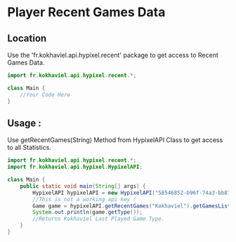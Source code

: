 # Player Recent Games Data

## Location

Use the 'fr.kokhaviel.api.hypixel.recent' package to get access to Recent Games Data.

```java
import fr.kokhaviel.api.hypixel.recent.*;

class Main {
	//Your Code Here
}
```


## Usage :

Use getRecentGames(String) Method from HypixelAPI Class to get access to all Statistics.

```java
import fr.kokhaviel.api.hypixel.recent.*;
import fr.kokhaviel.api.hypixel.HypixelAPI;

class Main {
	public static void main(String[] args) {
		HypixelAPI hypixelAPI = new HypixelAPI("58546852-b96f-74a3-bb87-b5a64137c98c");
		//This is not a working api key !
        Game game = hypixelAPI.getRecentGames("Kokhaviel").getGamesList().get(0);
        System.out.println(game.getType());
        //Returns Kokhaviel Last Played Game Type.
	}
}
```


